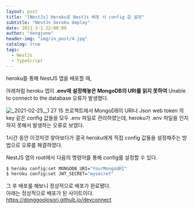 ```yaml
---
layout: post
title: "[NestJs] Heroku로 NestJs 배포 시 config 값 설정"
subtitle: "NestJs heroku deploy"
date: 2021-3-1 22:00:00
author: "dongjune"
header-img: "img/in_post/4.jpg"
catalog: true
tags:
  - NestJs
  - TypeScript
---
```

heroku를 통해 NestJS 앱을 배포할 때,

아래처럼 heroku 앱이 **.env에 설정해놓은 MongoDB의 URI를 읽지 못하여** Unable to connect to the database 오류가 발생했다.  

![_2021-02-25__1 27 15](https://user-images.githubusercontent.com/53213397/109500312-6ff8cb80-7ad9-11eb-8e00-5d87402aef36.png)
프로젝트에서 MongoDB의 URI나 Json web token 의 key 같은 config 값들을 모두 .env 파일로 관리하였는데, heroku가 .env 파일을 인지하지 못해서 발생하는 오류로 보였다.  

1시간 동안 이것저것 찾아보다가 결국 heroku에게 직접 config 값들을 설정해주는 방법으로 오류를 해결하였다.

NestJS 앱의 root에서 다음의 명령어를 통해 config를 설정할 수 있다. 

```bash
$ heroku config:set MONGODB_URI="YourMongoURI"
$ heroku config:set JWT_SECRET="mysecret"
```

그 후 배포를 해보니 정상적으로 배포가 완료됐다.  
아래는 정상적으로 배포가 된 사이트이다.  
https://donggoolosori.github.io/devconnect
